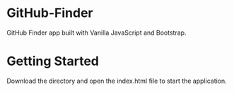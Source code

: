 # GitHub-Finder
GitHub Finder app built with Vanilla JavaScript and Bootstrap.
# Getting Started
Download the directory and open the index.html file to start the application.

